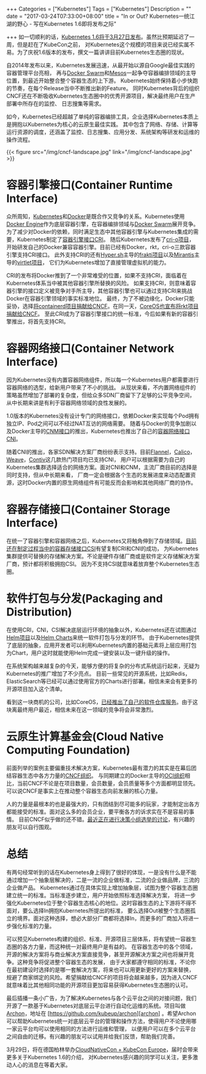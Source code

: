 +++
Categories = ["Kubernetes"]
Tags = ["Kubernetes"]
Description = ""
date = "2017-03-24T07:33:00+08:00"
title = "In or Out? Kubernetes一统江湖的野心 - 写在Kubernetes 1.6即将发布之际"

+++
如一切顺利的话，[Kubernetes 1.6将于3月27日发布][k8s-16-release]。虽然比预期延迟了一周，但是赶在了KubeCon之前，
对Kubernetes这个规模的项目来说已经实属不易。为了庆祝1.6版本的发布，撰文一篇讲讲目前Kubernetes生态圈的现状。

自2014年发布以来，Kubernetes发展迅速，从最开始以源自Google最佳实践的容器管理平台亮相，
再与[Docker Swarm][docker-swarm]和[Mesos][mesos]一起争夺容器编排领域的主导位置，到最近开始整合整个容器生态的上下游。
Kubernetes始终保持着小步快跑的节奏，在每个Release当中不断推出新的Feature。
同时Kubernetes背后的组织CNCF还在不断吸收Kubernetes生态圈中的优秀开源项目，解决最终用户在生产部署中所存在的监控、
日志搜集等需求。

如今，Kubernetes已经超越了单纯的容器编排工具，企业选择Kubernetes本质上是拥抱以Kubernetes为核心的云原生最佳实践。
其中包含了网络、存储、计算等运行资源的调度，还涵盖了监控、日志搜集、应用分发、系统架构等研发和运维的操作流程。

{{< figure src="/img/cncf-landscape.jpg" link="/img/cncf-landscape.jpg" >}}

容器引擎接口(Container Runtime Interface)
====================================

众所周知，[Kubernetes][kubernetes]和[Docker][docker]是既合作又竞争的关系。Kubernetes使用[Docker Engine][docker-engine]作为底层容器引擎，在容器编排领域与[Docker
Swarm][docker-swarm]展开竞争。为了减少对Docker的依赖，同时满足生态中其他容器引擎与Kubernetes集成的需要，Kubernetes制定了[容器引擎接口CRI][cri]。
随后Kubernetes发布了[cri-o项目][cri-o]，开始研发自己的Docker兼容容器引擎。目前已经有Docker，rkt，cri-o三款容器引擎支持CRI接口。
此外支持CRI的还有[Hyper.sh][hyper-sh]主导的[frakti项目][frakti]以及[Mirantis][mirantis]主导的[virtlet项目][virtlet]，
它们为Kubernetes增加了直接管理虚拟机的能力。

CRI的发布将Docker推到了一个非常难受的位置，如果不支持CRI，面临着在Kubernetes体系当中被其他容器引擎所替换的风险。
如果支持CRI，则意味着容器引擎的接口定义被竞争对手所主导，其他容器引擎也可以通过支持CRI来挑战Docker在容器引擎领域的事实标准地位。
最终，为了不被边缘化，Docker只能妥协，选择[将containerd项目捐献给CNCF][containerd-donation]。在同一天，[CoreOS也宣布将rkt项目捐献给CNCF][rkt-donation]。
至此CRI成为了容器引擎接口的统一标准，今后如果有新的容器引擎推出，将首先支持CRI。

容器网络接口(Container Network Interface)
===================================

因为Kubernetes没有内置容器网络组件，所以每一个Kubernetes用户都需要进行容器网络的选型，给新用户带来了不小的挑战。
从现状来看，不内置网络组件的策略虽然增加了部署的复杂度，但给众多SDN厂商留下了足够的公平竞争空间，从中长期来讲是有利于容器网络领域的良性发展的。

1.0版本的Kubernetes没有设计专门的网络接口，依赖Docker来实现每个Pod拥有独立IP、Pod之间可以不经过NAT互访的网络需要。
随着与Docker的竞争加剧以及Docker主导的[CNM接口][cnm]的推出，Kubernetes也推出了自己的[容器网络接口CNI][cni]。

随着CNI的推出，各家SDN解决方案厂商纷纷表示支持。目前[Flannel][flannel]，[Calico][calico]，[Weave][weave]，[Contiv][contiv]这几款热门项目均已支持CNI，
用户可以根据需要为自己的Kubernetes集群选择适合的网络方案。面对CNI和CNM，主流厂商目前的选择是同时支持，但从中长期来看，
厂商一定会根据各个生态的发展进度来动态配置资源，这时Docker内置的原生网络组件有可能反而会影响和其他网络厂商的协作。

容器存储接口(Container Storage Interface)
===================================

在统一了容器引擎和容器网络之后，Kubernetes又将触角伸到了存储领域。[目前还在制定过程当中的容器存储接口CSI][csi]有望复制CRI和CNI的成功，
为Kubernetes集群提供可替换的存储解决方案。不论是硬件存储厂商或是软件定义存储解决方案厂商，预计都将积极拥抱CSI。
因为不支持CSI就意味着放弃整个Kubernetes生态圈。

软件打包与分发(Packaging and Distribution)
===================================

在使用CRI，CNI，CSI解决底层运行环境的抽象以外，Kubernetes还在试图通过[Helm项目][helm]以及[Helm Charts][helm-charts]来统一软件打包与分发的环节。
由于Kubernetes提供了底层的抽象，应用开发者可以利用Kubernetes内置的基础元素将上层应用打包为Chart，用户这时就能使用Helm完成一键安装以及一键升级的操作。

在系统架构越来越复杂的今天，能够方便的将复杂的分布式系统运行起来，无疑为Kubernetes的推广增加了不少亮点。
目前一些常见的开源系统，比如Redis，ElasticSearch等已经可以通过使用官方的Charts进行部署。相信未来会有更多的开源项目加入这个清单。

看到这一块商机的公司，比如CoreOS，[已经推出了自己的软件仓库服务][app-registry-release]。由于这块离最终用户最近，相信未来在这一领域的竞争将会非常激烈。

云原生计算基金会(Cloud Native Computing Foundation)
===========================================

前面列举的案例主要偏重技术解决方案，Kubernetes最有潜力的其实是在幕后团结容器生态中各方力量的[CNCF组织][cncf]。
与同期建立的Docker主导的[OCI组织][oci]相比，当前CNCF不论是在项目数量，会员数量，会员质量等多个方面都明显领先。
可以说CNCF是事实上在推动整个容器生态向前发展的核心力量。

人的力量是最根本的也是最强大的，只有团结到尽可能多的玩家，才能制定出各方都能接受的标准。面对这么多的会员企业，要平衡各方的诉求实在不是容易的事情。
目前CNCF似乎做的还不错。[最近正在进行决策小组选举的讨论][cncf-election]，有兴趣的朋友可以自行围观。

总结
==

有两句经常听到的话在Kubernetes身上得到了很好的体现，一是没有什么是不能通过增加一个抽象层解决的，二是一流的企业做标准，二流的企业做品牌，三流的企业做产品。
Kubernetes通过在具体实现上增加抽象层，试图为整个容器生态圈建立统一的标准。当标准逐步建立，用户开始依照标准选择解决方案，
将进一步强化Kubernetes位于整个容器生态核心的地位。这时容器生态的上下游将不得不面对，要么选择In拥抱Kubernetes所提出的标准，
要么选择Out被整个生态圈孤立的境界。面对这种选择，想必大部分厂商都将选择In，而更多的厂商加入将进一步强化标准的力量。

可以预见Kubernetes构建的组织、标准、开源项目三层体系，将有望统一容器生态圈的各方力量，而这种统一对最终用户是有益的。
在容器生态中的各个领域，开源的解决方案将与商业解决方案直接竞争，甚至开源解决方案之间也将展开竞争。这种竞争将促进整个容器生态的发展，
由于大家都遵守相同的标准，不论你在最初建设时选择的是哪一套解决方案，将来也可以用更新更好的方案来替换，
规避了商家绑定的风险。希望捐献给CNCF的项目将会越来越多，因为进入CNCF就意味着比其他相同功能的开源项目更加容易获得Kubernetes生态圈的认可。

最后插播一条小广告，为了解决Kubernetes与各个云平台之间的对接问题，我们开源了一款基于Kubernetes对底层云平台进行自动化运维的系统。项目叫做[Archon][archon]，地址在
[https://github.com/kubeup/archon][archon] 。希望Archon可以帮助Kubernetes统一对底层云平台的管理和操作方法，使得用户不论使用哪一家云平台均可以使用相同的方法进行运维和管理，
以便用户可以在多个云平台之间自由的迁移。有兴趣的朋友可以试用并给我们反馈，帮助我们完善。

3月29日，将在德国柏林举办[CloudNativeCon + KubeCon Europe][kubecon]，届时会带来更多关于Kubernetes 1.6的介绍，
对Kubernetes感兴趣的同学可以关注，更多激动人心的消息在等着大家。

[k8s-16-release]: https://groups.google.com/forum/#!msg/kubernetes-dev/TSsAYVgjYzo/1CoCKuEGCQAJ
[docker-swarm]: https://docs.docker.com/engine/swarm/
[mesos]: http://mesos.apache.org/
[kubernetes]: https://kubernetes.io/
[docker]: https://www.docker.com/
[docker-engine]: https://docs.docker.com/engine/
[cri]: http://blog.kubernetes.io/2016/12/container-runtime-interface-cri-in-kubernetes.html
[cri-o]: https://github.com/kubernetes-incubator/cri-o
[hyper-sh]: https://hyper.sh/
[frakti]: https://github.com/kubernetes/frakti
[mirantis]: https://www.mirantis.com/
[virtlet]: https://github.com/Mirantis/virtlet
[containerd-donation]: https://blog.docker.com/2017/03/docker-donates-containerd-to-cncf/
[rkt-donation]: https://coreos.com/blog/rkt-container-runtime-to-the-cncf.html
[cnm]: https://github.com/docker/libnetwork/blob/master/docs/design.md
[cni]: https://github.com/containernetworking/cni
[flannel]: https://github.com/coreos/flannel
[calico]: https://www.projectcalico.org/
[weave]: https://github.com/weaveworks/weave
[contiv]: http://contiv.github.io/
[csi]: https://docs.google.com/document/d/1JMNVNP-ZHz8cGlnqckOnpJmHF-DNY7IYP-Di7iuVhQI/edit
[helm]: https://github.com/kubernetes/helm
[helm-charts]: https://github.com/kubernetes/charts
[app-registry-release]: https://coreos.com/blog/quay-application-registry-for-kubernetes.html
[cncf]: https://www.cncf.io/
[oci]: https://www.opencontainers.org/
[cncf-election]: https://groups.google.com/forum/#!msg/kubernetes-dev/4e8WOnMvZC0/eZIvrFYlCAAJ
[archon]: https://github.com/kubeup/archon
[kubecon]: http://events.linuxfoundation.org/events/cloudnativecon-and-kubecon-europe
